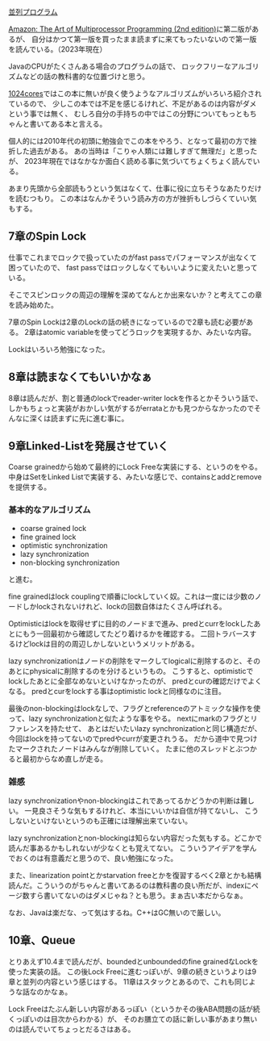 [並列プログラム](%E4%B8%A6%E5%88%97%E3%83%97%E3%83%AD%E3%82%B0%E3%83%A9%E3%83%A0)

[Amazon: The Art of Multiprocessor Programming (2nd edition)](https://amzn.to/3Sxl1Ed)に第二版があるが、
自分はかつて第一版を買ったまま読まずに来てもったいないので第一版を読んでいる。（2023年現在）

JavaのCPUがたくさんある場合のプログラムの話で、
ロックフリーなアルゴリズムなどの話の教科書的な位置づけと思う。

[1024cores](1024cores)ではこの本に無いが良く使うようなアルゴリズムがいろいろ紹介されているので、
少しこの本では不足を感じるけれど、不足があるのは内容がダメという事では無く、
むしろ自分の手持ちの中ではこの分野についてもっともちゃんと書いてある本と言える。

個人的には2010年代の初頭に勉強会でこの本をやろう、となって最初の方で挫折した過去がある。
あの当時は「こりゃ人類には難しすぎて無理だ」と思ったが、
2023年現在ではなかなか面白く読める事に気づいてちょくちょく読んでいる。

あまり先頭から全部読もうという気はなくて、仕事に役に立ちそうなあたりだけを読むつもり。
この本はなんかそういう読み方の方が挫折もしづらくていい気もする。

## 7章のSpin Lock

仕事でこれまでロックで扱っていたのがfast passでパフォーマンスが出なくて困っていたので、
fast passではロックしなくてもいいように変えたいと思っている。

そこでスピンロックの周辺の理解を深めてなんとか出来ないか？と考えてこの章を読み始めた。

7章のSpin Lockは2章のLockの話の続きになっているので2章も読む必要がある。
2章はatomic variableを使ってどうロックを実現するか、みたいな内容。

Lockはいろいろ勉強になった。

## 8章は読まなくてもいいかなぁ

8章は読んだが、割と普通のlockでreader-writer lockを作るとかそういう話で、しかもちょっと実装がおかしい気がするがerrataとかも見つからなかったのでそんなに深くは読まずに先に進む事に。

## 9章Linked-Listを発展させていく

Coarse grainedから始めて最終的にLock Freeな実装にする、というのをやる。
中身はSetをLinked Listで実装する、みたいな感じで、containsとaddとremoveを提供する。

### 基本的なアルゴリズム

- coarse grained lock
- fine grained lock
- optimistic synchronization
- lazy synchronization
- non-blocking synchronization

と進む。

fine grainedはlock couplingで順番にlockしていく奴。これは一度には少数のノードしかlockされないけれど、lockの回数自体はたくさん呼ばれる。

Optimisticはlockを取得せずに目的のノードまで進み、predとcurrをlockしたあとにもう一回最初から確認してたどり着けるかを確認する。
二回トラバースするけどlockは目的の周辺しかしないというメリットがある。

lazy synchronizationはノードの削除をマークしてlogicalに削除するのと、そのあとにphysicalに削除するのを分けるというもの。
こうすると、optimisticでlockしたあとに全部なめないといけなかったのが、
predとcurの確認だけでよくなる。
predとcurをlockする事はoptimistic lockと同様なのに注目。

最後のnon-blockingはlockなしで、フラグとreferenceのアトミックな操作を使って、lazy synchronizationと似たような事をやる。
nextにmarkのフラグとリファレンスを持たせて、
あとはだいたいlazy synchronizationと同じ構造だが、今回はlockを持ってないのでpredやcurrが変更されうる。
だから道中で見つけたマークされたノードはみんなが削除していく。
たまに他のスレッドとぶつかると最初からなめ直しが走る。

### 雑感

lazy synchronizationやnon-blockingはこれであってるかどうかの判断は難しい。
一見良さそうな気もするけれど、本当にいいかは自信が持てないし、
こうしないといけないというのも正確には理解出来ていない。

lazy synchronizationとnon-blockingは知らない内容だった気もする。どこかで読んだ事あるかもしれないが少なくとも覚えてない。
こういうアイデアを学んでおくのは有意義だと思うので、良い勉強になった。

また、linearization pointとかstarvation freeとかを復習するべく2章とかも結構読んだ。こういうのがちゃんと書いてあるのは教科書の良い所だが、indexにページ数すら書いてないのはダメじゃね？とも思う。まぁ古い本だからなぁ。

なお、Javaは楽だな、って気はするね。C++はGC無いので厳しい。

## 10章、Queue

とりあえず10.4まで読んだが、boundedとunboundedのfine grainedなLockを使った実装の話。
この後Lock Freeに進むっぽいが、9章の続きというよりは9章と並列の内容という感じはする。
11章はスタックとあるので、これも同じような話なのかなぁ。

Lock Freeはたぶん新しい内容があるっぽい（というかその後ABA問題の話が続くっぽいのは目次からわかる）が、
そのお膳立ての話に新しい事があまり無いのは読んでいてちょっとだるさはある。